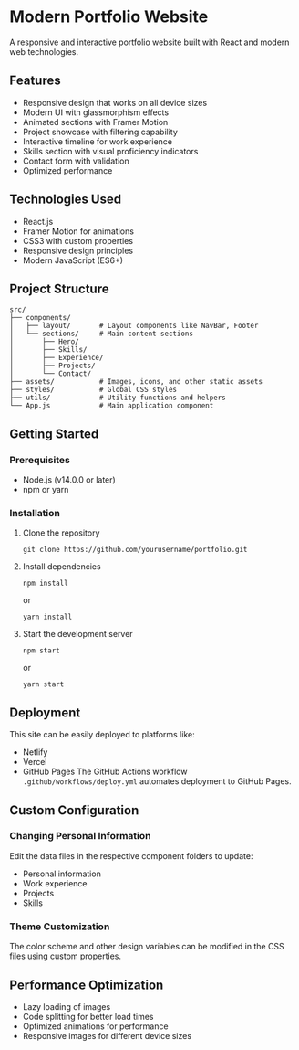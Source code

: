 # Modern Portfolio Website

A responsive and interactive portfolio website built with React and modern web technologies.

## Features

- Responsive design that works on all device sizes
- Modern UI with glassmorphism effects
- Animated sections with Framer Motion
- Project showcase with filtering capability
- Interactive timeline for work experience
- Skills section with visual proficiency indicators
- Contact form with validation
- Optimized performance

## Technologies Used

- React.js
- Framer Motion for animations
- CSS3 with custom properties
- Responsive design principles
- Modern JavaScript (ES6+)

## Project Structure

```
src/
├── components/
│   ├── layout/       # Layout components like NavBar, Footer
│   └── sections/     # Main content sections
│       ├── Hero/
│       ├── Skills/
│       ├── Experience/
│       ├── Projects/
│       └── Contact/
├── assets/           # Images, icons, and other static assets
├── styles/           # Global CSS styles
├── utils/            # Utility functions and helpers
└── App.js            # Main application component
```

## Getting Started

### Prerequisites

- Node.js (v14.0.0 or later)
- npm or yarn

### Installation

1. Clone the repository

   ```
   git clone https://github.com/yourusername/portfolio.git
   ```

2. Install dependencies

   ```
   npm install
   ```

   or

   ```
   yarn install
   ```

3. Start the development server
   ```
   npm start
   ```
   or
   ```
   yarn start
   ```

## Deployment

This site can be easily deployed to platforms like:

- Netlify
- Vercel
- GitHub Pages
The GitHub Actions workflow `.github/workflows/deploy.yml` automates deployment to GitHub Pages.

## Custom Configuration

### Changing Personal Information

Edit the data files in the respective component folders to update:

- Personal information
- Work experience
- Projects
- Skills

### Theme Customization

The color scheme and other design variables can be modified in the CSS files using custom properties.

## Performance Optimization

- Lazy loading of images
- Code splitting for better load times
- Optimized animations for performance
- Responsive images for different device sizes 
